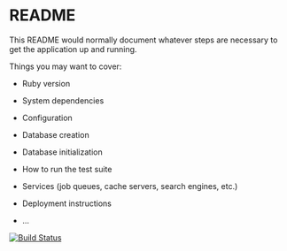 # README

This README would normally document whatever steps are necessary to get the
application up and running.

Things you may want to cover:

* Ruby version

* System dependencies

* Configuration

* Database creation

* Database initialization

* How to run the test suite

* Services (job queues, cache servers, search engines, etc.)

* Deployment instructions

* ...

[![Build Status](https://semaphoreci.com/api/v1/woto/rspec_vs_minitest/branches/master/badge.svg)](https://semaphoreci.com/woto/rspec_vs_minitest)
